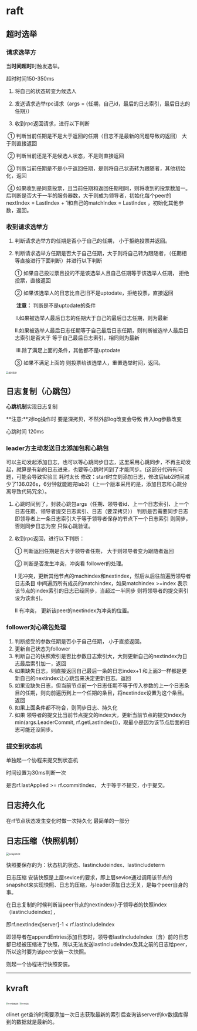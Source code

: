 # raft

## 超时选举

### **请求选举方**

当**时间超时**时触发选举。

超时时间150-350ms

1. 将自己的状态转变为候选人

2. 发送请求选举rpc请求（args = {任期，自己id，最后的日志索引，最后日志的任期}）

3. 收到rpc返回请求，进行以下判断

​    ① 判断当前任期是不是大于返回的任期（日志不是最新的问题导致的返回） 大于则直接返回

​    ② 判断当前还是不是候选人状态，不是则直接返回

​    ③ 判断当前任期是不是小于返回任期，是则将自己状态转为跟随者，其他初始化，返回

​    ④ 如果收到是同意投票，且当前任期和返回任期相同，则将收到的投票数加一。  后判断是否大于一半的服务器数，大于则成为领导者，初始化每个peer的nextIndex = LastIndex + 1和自己的matchIndex = LastIndex ，初始化其他参数，返回。



### **收到请求选举方**

1. 判断请求选举方的任期是否小于自己的任期， 小于拒绝投票并返回。

2. 判断请求选举方任期是否大于自己任期，大于则将自己转为跟随者，（任期相等直接进行下面判断）并进行以下判断

   ① 如果自己投过票且投的不是该选举人且自己任期等于该选举人任期， 拒绝投票，直接返回

   ② 如果该选举人的日志比自己旧不是uptodate，拒绝投票，直接返回

   ​	**注意：** 判断是不是uptodate的条件

   ​			Ⅰ.如果被选举人最后日志的任期大于自己的最后日志任期，则为最新

   ​			Ⅱ.如果被选举人最后日志任期等于自己最后日志任期，则判断被选举人最后日志索引是否大于			   等于自己最后日志索引，相同则为最新

   ​			Ⅲ.除了满足上面的条件，其他都不是uptodate

   ③ 如果不满足上面的 则投票给该选举人，重置选举时间，返回。

<img src=".\image\超时选举.png" alt="超时选举" style="zoom:40%;" />

## 日志复制（心跳包）

**心跳机制**实现日志复制

**注意:**对log操作时 要是深拷贝，不然外部log改变会导致 传入log参数改变

心跳时间 120ms

### leader方主动发送日志添加包和心跳包

可以主动发起添加日志，也可以等心跳同步日志，这里采用心跳同步，不再主动发起，就算是有新的日志进来，也要等心跳时间到了才能同步。(这部分代码有问题，可能会导致实验三 耗时太长 修改：start时立刻添加日志，修改后lab2时间减少了136.026s，6分钟就能跑完lab2)（上一个版本采用的是，添加日志和心跳分离导致代码冗余）。

1. 心跳时间到了，封装心跳包args（任期、领导者id、上一个日志索引、上一个日志任期、领导者提交日志索引、日志（要深拷贝）） 判断是否需要同步日志 即领导者上一条日志索引大于等于领导者保存的节点下一个日志索引 则同步，否则同步日志为空   只做心跳验证。

2. 收到rpc返回，进行以下判断：

   ① 判断返回任期是否大于领导者任期， 大于则领导者变为跟随者返回

   ② 判断是否发生冲突，冲突看 follower的处理。

   Ⅰ 无冲突，更新其他节点的machindex和nextindex，然后从后往前遍历领导者日志条目 中间遍历所有成员的matchindex，如果matchindex >=index 表示该节点的index索引的日志已经同步，当超过一半同步 则将领导者的提交索引设为该索引。 

   Ⅱ 有冲突， 更新该peer的nextindex为冲突的位置。 

### follower对心跳包处理

1. 判断接受的参数任期是否小于自己任期， 小于直接返回。
2. 更新自己状态为follower
3. 判断自己的快照索引是否比参数日志索引大，大则更新自己的nextindex为日志最后索引加一，返回
4. 如果缺失日志，则直接返回自己最后一条的日志index+1   和上面3一样都是更新自己的nextindex让心跳包来决定更新日志。返回
5. 如果没缺失日志，但当前节点前一个日志任期不等于传入参数的上一个日志条目的任期，则向前遍历到上一个任期的条目，将nextindex设置为这个条目。返回
6. 如果上面条件都不符合，则同步日志、持久化
7. 如果 领导者的提交比当前节点提交的index大，更新当前节点的提交index为min(args.LeaderCommit, rf.getLastIndex())，取最小是因为该节点后面的日志可能还没同步。



### 提交到状态机

单独起一个协程来提交到状态机

时间设置为30ms判断一次

是否rf.lastApplied >= rf.commitIndex，  大于等于不提交，小于提交。





## 日志持久化

在rf节点状态发生变化时做一次持久化   最简单的一部分



## 日志压缩（快照机制）

<img src=".\image\snapshot.png" alt="snapshot" style="zoom:50%;" />

快照要保存的为：状态机的状态、lastincludeindex、lastincludeterm



日志压缩 安装快照是上层sevice的要求，即上层sevice通过调用该节点的snapshot来实现快照、日志的压缩，与leader添加日志无关，是每个peer自身的事。



在日志复制的时候判断当peer节点的nextindex小于领导者的快照index（lastincludeindex），

即rf.nextIndex[server]-1 < rf.lastIncludeIndex 

即领导者在appendEntries添加日志时，领导者lastIncludeIndex（含）前的日志都已经被压缩进了快照，所以无法发送lastIncludeIndex及其之前的日志给peer，所以这时要为该peer安装一次快照。

则起一个协程进行快照安装。





----------------------------------------------------------------------------------------------------

## kvraft

<img src=".\image\kvraft整体架构.png" alt="kvraft整体架构" style="zoom:30%;" />

<img src=".\image\kvraft流程.png" alt="kvraft流程" style="zoom:30%;" />

clinet get查询时需要添加一次日志获取最新的索引后查询该server的kv数据库得到的数据就是最新的。